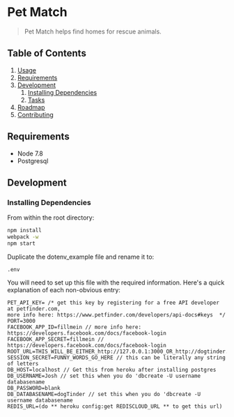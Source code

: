 # Pet Match

> Pet Match helps find homes for rescue animals.


## Table of Contents

1. [Usage](#Usage)
1. [Requirements](#requirements)
1. [Development](#development)
    1. [Installing Dependencies](#installing-dependencies)
    1. [Tasks](#tasks)
1. [Roadmap](#roadmap)
1. [Contributing](#contributing)


## Requirements

- Node 7.8
- Postgresql

## Development

### Installing Dependencies

From within the root directory:

```sh
npm install
webpack -w
npm start
```
Duplicate the dotenv_example file and rename it to:
```
.env
```

You will need to set up this file with the required information. Here's a quick explanation of each non-obvious entry:

```
PET_API_KEY= /* get this key by registering for a free API developer at petfinder.com,
more info here: https://www.petfinder.com/developers/api-docs#keys  */
PORT=3000
FACEBOOK_APP_ID=fillmein // more info here: https://developers.facebook.com/docs/facebook-login
FACEBOOK_APP_SECRET=fillmein // https://developers.facebook.com/docs/facebook-login
ROOT_URL=THIS_WILL_BE_EITHER_http://127.0.0.1:3000_OR_http://dogtinder.herokuapp.com
SESSION_SECRET=FUNNY_WORDS_GO_HERE // this can be literally any string of letters
DB_HOST=localhost // Get this from heroku after installing postgres
DB_USERNAME=Josh // set this when you do 'dbcreate -U username databasename
DB_PASSWORD=blank
DB_DATABASENAME=dogTinder // set this when you do 'dbcreate -U username databasename
REDIS_URL=(do ** heroku config:get REDISCLOUD_URL ** to get this url)
```
